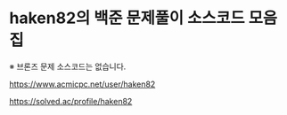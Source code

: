 # haken82의 백준 문제풀이 소스코드 모음집

※ 브론즈 문제 소스코드는 없습니다.

https://www.acmicpc.net/user/haken82

https://solved.ac/profile/haken82

